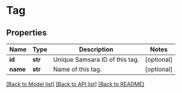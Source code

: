# Tag

## Properties
Name | Type | Description | Notes
------------ | ------------- | ------------- | -------------
**id** | **str** | Unique Samsara ID of this tag. | [optional] 
**name** | **str** | Name of this tag. | [optional] 

[[Back to Model list]](../README.md#documentation-for-models) [[Back to API list]](../README.md#documentation-for-api-endpoints) [[Back to README]](../README.md)

